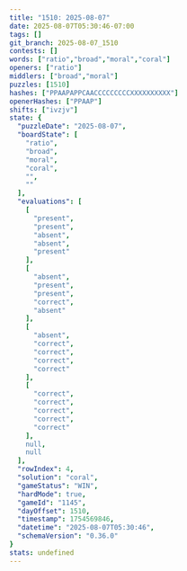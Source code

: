 ```yaml
---
title: "1510: 2025-08-07"
date: 2025-08-07T05:30:46-07:00
tags: []
git_branch: 2025-08-07_1510
contests: []
words: ["ratio","broad","moral","coral"]
openers: ["ratio"]
middlers: ["broad","moral"]
puzzles: [1510]
hashes: ["PPAAPAPPCAACCCCCCCCCXXXXXXXXXX"]
openerHashes: ["PPAAP"]
shifts: ["ivzjv"]
state: {
  "puzzleDate": "2025-08-07",
  "boardState": [
    "ratio",
    "broad",
    "moral",
    "coral",
    "",
    ""
  ],
  "evaluations": [
    [
      "present",
      "present",
      "absent",
      "absent",
      "present"
    ],
    [
      "absent",
      "present",
      "present",
      "correct",
      "absent"
    ],
    [
      "absent",
      "correct",
      "correct",
      "correct",
      "correct"
    ],
    [
      "correct",
      "correct",
      "correct",
      "correct",
      "correct"
    ],
    null,
    null
  ],
  "rowIndex": 4,
  "solution": "coral",
  "gameStatus": "WIN",
  "hardMode": true,
  "gameId": "1145",
  "dayOffset": 1510,
  "timestamp": 1754569846,
  "datetime": "2025-08-07T05:30:46",
  "schemaVersion": "0.36.0"
}
stats: undefined
---
```

<!-- more -->
